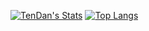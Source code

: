 [![TenDan's Stats](https://github-readme-stats.vercel.app/api?username=TenDan&count_private=true&show_icons=true&theme=merko)](https://github.com/TenDan?tab=repositories)
[![Top Langs](https://github-readme-stats.vercel.app/api/top-langs/?username=TenDan&langs_count=8&layout=compact&count_private=true&theme=merko)](https://github.com/TenDan?tab=repositories)
